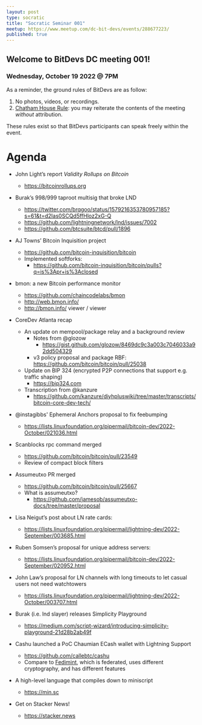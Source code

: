 ```yaml
---
layout: post
type: socratic
title: "Socratic Seminar 001"
meetup: https://www.meetup.com/dc-bit-devs/events/288677223/
published: true
---
```


## Welcome to BitDevs DC meeting 001!

### Wednesday, October 19 2022 @ 7PM

As a reminder, the ground rules of BitDevs are as follow:

1. No photos, videos, or recordings.
1. [Chatham House Rule](https://en.wikipedia.org/wiki/Chatham_House_Rule): you may
   reiterate the contents of the meeting *without* attribution.

These rules exist so that BitDevs participants can speak freely
within the event.

# Agenda

- John Light’s report *Validity Rollups on Bitcoin*
  - <https://bitcoinrollups.org>

- Burak’s 998/999 taproot multisig that broke LND
  - <https://twitter.com/brqgoo/status/1579216353780957185?s=61&t=d2Ias0SCQd5ffHloz2xG-Q>
  - <https://github.com/lightningnetwork/lnd/issues/7002>
  - <https://github.com/btcsuite/btcd/pull/1896>

- AJ Towns’ Bitcoin Inquisition project
  - <https://github.com/bitcoin-inquisition/bitcoin>
  - Implemented softforks:
    - <https://github.com/bitcoin-inquisition/bitcoin/pulls?q=is%3Apr+is%3Aclosed>

- bmon: a new Bitcoin performance monitor
  - <https://github.com/chaincodelabs/bmon>
  - <http://web.bmon.info/>
  - <http://bmon.info/> viewer / viewer

- CoreDev Atlanta recap 
  - An update on mempool/package relay and a background review
    - Notes from @glozow
      - <https://gist.github.com/glozow/8469dc9c3a003c7046033a92dd504329>
    - v3 policy proposal and package RBF: <https://github.com/bitcoin/bitcoin/pull/25038>
  - Update on BIP 324 (encrypted P2P connections that support e.g. traffic shaping) 
    - <https://bip324.com>
  - Transcription from @kanzure
    - <https://github.com/kanzure/diyhpluswiki/tree/master/transcripts/bitcoin-core-dev-tech/>

- @instagibbs' Ephemeral Anchors proposal to fix feebumping
  - <https://lists.linuxfoundation.org/pipermail/bitcoin-dev/2022-October/021036.html>

- Scanblocks rpc command merged
  - <https://github.com/bitcoin/bitcoin/pull/23549>
  - Review of compact block filters

- Assumeutxo PR merged
  - <https://github.com/bitcoin/bitcoin/pull/25667>
  - What is assumeutxo?
    - <https://github.com/jamesob/assumeutxo-docs/tree/master/proposal>

- Lisa Neigut’s post about LN rate cards:
  - <https://lists.linuxfoundation.org/pipermail/lightning-dev/2022-September/003685.html>

- Ruben Somsen’s proposal for unique address servers:
  - <https://lists.linuxfoundation.org/pipermail/bitcoin-dev/2022-September/020952.html>

- John Law’s proposal for LN channels with long timeouts to let casual users not need
  watchtowers
  - <https://lists.linuxfoundation.org/pipermail/lightning-dev/2022-October/003707.html>

- Burak (i.e. lnd slayer) releases Simplicity Playground
  - <https://medium.com/script-wizard/introducing-simplicity-playground-21d28b2ab49f>

- Cashu launched a PoC Chaumian ECash wallet with Lightning Support
  - <https://github.com/callebtc/cashu>
  - Compare to [Fedimint](https://fedimint.org), which is federated, uses different cryptography, and has different features 

- A high-level language that compiles down to miniscript
  - <https://min.sc>

- Get on Stacker News!
  - <https://stacker.news>
